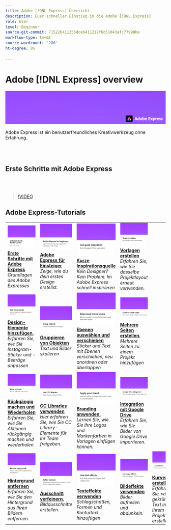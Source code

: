 ```yaml
---
title: Adobe [!DNL Express] Übersicht
description: Euer schneller Einstieg in die Adobe [!DNL Express]
role: User
level: Beginner
source-git-commit: 715226411355dce6411212f6d51043afc77998be
workflow-type: tm+mt
source-wordcount: '286'
ht-degree: 0%

---
```


# Adobe [!DNL Express] overview

![Express Hero Image](../assets/Express.png)

Adobe Express ist ein benutzerfreundliches Kreativwerkzeug ohne Erfahrung.

<br> 

## Erste Schritte mit Adobe Express

<br> 

>[!VIDEO](https://video.tv.adobe.com/v/3420204?quality=12&learn=on&hidetitle=true)

## Adobe Express-Tutorials

<table>
<tr>
   <td>
      <a href="get-started.md">
         <img alt="Erste Schritte mit Adobe Express" src="assets/get-started.png" />
      </a>
      <div>
      <a href="get-started.md"><strong>Erste Schritte mit Adobe Express</strong></a>
      </div>
      <em>Grundlagen des Adobe Expresses</em>
      <br>
  </td>
  <td>
      <a href="adobe-express-beginners.md">
         <img alt="Adobe Express für Einsteiger" src="assets/beginners.png" />
      </a>
      <div>
      <a href="adobe-express-beginners.md"><strong>Adobe Express für Einsteiger</strong></a>
      </div>
      <em>Zeige, wie du dein erstes Design erstellst.</em>
      <br>
  </td>
  <td>
      <a href="get-inspiration.md">
         <img alt="Kurze Inspirationsquelle" src="assets/inspiration.png" />
      </a>
      <div>
      <a href="get-inspiration.md"><strong>Kurze Inspirationsquelle</strong></a>
      </div>
      <em>Kein Designer? Kein Problem. Im Adobe Express schnell inspirieren</em>
      <br>
  </td>
  <td>
   <a href="create-templates.md">
      <img alt="Vorlagen erstellen" src="assets/templates.png" />
   </a>
    <div>
   <a href="create-templates.md"><strong>Vorlagen erstellen</strong></a>
    </div>
    <em>Erfahren Sie, wie Sie dasselbe Projektlayout erneut verwenden.</em>
    <br>
  </td>
</tr>
<tr>
   <td>
      <a href="add-design-assets.md">
         <img alt="Design-Elemente hinzufügen." src="assets/design-assets.png" />
      </a>
      <div>
      <a href="add-design-assets.md"><strong>Design-Elemente hinzufügen.</strong></a>
      </div>
      <em>Erfahren Sie, wie Sie Instagram-Sticker und -Beiträge anpassen</em>
      <br>
  </td>
  <td>
      <a href="group-objects.md">
         <img alt="Gruppieren von Objekten" src="assets/group-objects.png" />
      </a>
      <div>
      <a href="group-objects.md"><strong>Gruppieren von Objekten</strong></a>
      </div>
      <em>Text und Bilder skalieren</em>
      <br>
  </td>
  <td>
      <a href="layers.md">
         <img alt="Ebenen auswählen und verschieben" src="assets/layers.png" />
      </a>
      <div>
      <a href="layers.md"><strong>Ebenen auswählen und verschieben</strong></a>
      </div>
      <em>Sticker und Text mit Ebenen verschieben, neu anordnen oder überlappen</em>
      <br>
  </td>
  <td>
      <a href="multiple-pages.md">
         <img alt="Mehrere Seiten erstellen." src="assets/multiple-pages.png" />
      </a>
      <div>
      <a href="multiple-pages.md"><strong>Mehrere Seiten erstellen.</strong></a>
      </div>
      <em>Mehrere Seiten zu einem Projekt hinzufügen</em>
      <br>
  </td>
</tr>
<tr>
   <td>
      <a href="undo-redo.md">
         <img alt="Rückgängig machen und Wiederholen" src="assets/undo-redo.png" />
      </a>
      <div>
      <a href="undo-redo.md"><strong>Rückgängig machen und Wiederholen</strong></a>
      </div>
      <em>Erfahren Sie, wie Sie Aktionen rückgängig machen und wiederholen.</em>
      <br>
  </td>
  <td>
      <a href="cc-libraries.md">
         <img alt="CC Libraries verwenden" src="assets/cc-libraries.png" />
      </a>
      <div>
      <a href="cc-libraries.md"><strong>CC Libraries verwenden</strong></a>
      </div>
      <em>Hier erfahren Sie, wie Sie CC Library-Elemente für Ihr Team freigeben.</em>
      <br>
  </td>
  <td>
      <a href="brand.md">
         <img alt="Branding anwenden." src="assets/brand.png" />
      </a>
      <div>
      <a href="brand.md"><strong>Branding anwenden.</strong></a>
      </div>
      <em>Lernen Sie, wie Sie Ihre Logos und Markenfarben in Vorlagen einfügen können.</em>
      <br>
  </td>
  <td>
      <a href="google-drive.md">
         <img alt="Integration mit Google Drive" src="assets/google-drive.png" />
      </a>
      <div>
      <a href="google-drive.md"><strong>Integration mit Google Drive</strong></a>
      </div>
      <em>Erfahren Sie, wie Sie Bilder von Google Drive importieren.</em>
      <br>
  </td>
</tr>
<tr>
    <td>
      <a href="remove-background.md">
         <img alt="Hintergrund entfernen" src="assets/background.png" />
      </a>
      <div>
      <a href="remove-background.md"><strong>Hintergrund entfernen</strong></a>
      </div>
      <em>Erfahren Sie, wie Sie den Hintergrund aus Ihren Bildern entfernen.</em>
      <br>
  </td>
  <td>
      <a href="refine-cutout.md">
         <img alt="Ausschnitt verfeinern." src="assets/cutouts.png" />
      </a>
      <div>
      <a href="refine-cutout.md"><strong>Ausschnitt verfeinern.</strong></a>
      </div>
      <em>Bildausschnitte erstellen.</em>
      <br>
  </td>
  <td>
      <a href="text-effects.md">
         <img alt="Texteffekte verwenden" src="assets/text-effects.png" />
      </a>
      <div>
      <a href="text-effects.md"><strong>Texteffekte verwenden</strong></a>
      </div>
      <em>Schlagschatten, Formen und Konturtext hinzufügen</em>
      <br>
  </td>
  <td>
      <a href="image-effects.md">
         <img alt="Bildeffekte verwenden" src="assets/image-effects.png" />
      </a>
      <div>
      <a href="image-effects.md"><strong>Bildeffekte verwenden</strong></a>
      </div>
      <em>Bilder aufhellen und abdunkeln.</em>
      <br>
  </td>
  <td>
      <a href="create-curved-text.md">
         <img alt="Kurven Text erstellen." src="assets/curved-text.png" />
      </a>
      <div>
      <a href="create-curved-text.md"><strong>Kurven Text erstellen.</strong></a>
      </div>
      <em>Erfahren Sie, wie Sie gekrümmten Text in Ihrem Projekt erstellen</em>
      <br>
  </td>
</tr>
</table>
